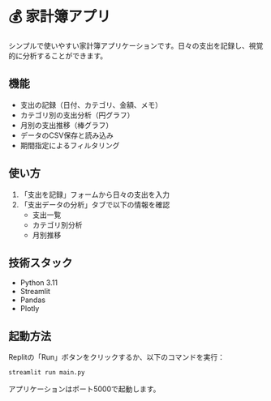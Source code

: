 
# 💰 家計簿アプリ

シンプルで使いやすい家計簿アプリケーションです。日々の支出を記録し、視覚的に分析することができます。

## 機能

- 支出の記録（日付、カテゴリ、金額、メモ）
- カテゴリ別の支出分析（円グラフ）
- 月別の支出推移（棒グラフ）
- データのCSV保存と読み込み
- 期間指定によるフィルタリング

## 使い方

1. 「支出を記録」フォームから日々の支出を入力
2. 「支出データの分析」タブで以下の情報を確認
   - 支出一覧
   - カテゴリ別分析
   - 月別推移

## 技術スタック

- Python 3.11
- Streamlit
- Pandas
- Plotly

## 起動方法

Replitの「Run」ボタンをクリックするか、以下のコマンドを実行：

```bash
streamlit run main.py
```

アプリケーションはポート5000で起動します。
